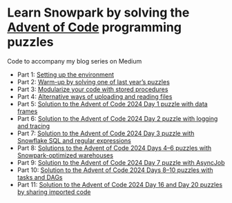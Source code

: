# Learn Snowpark by solving the [Advent of Code](https://adventofcode.com/) programming puzzles
Code to accompany my blog series on Medium

- Part 1: [Setting up the environment](https://medium.com/@majaf/learn-snowpark-by-solving-the-advent-of-code-programming-puzzles-part-1-a3ced71b375a)
- Part 2: [Warm-up by solving one of last year’s puzzles](https://medium.com/@majaf/learn-snowpark-by-solving-the-advent-of-code-programming-puzzles-part-2-c253d48445bb)
- Part 3: [Modularize your code with stored procedures](https://medium.com/@majaf/learn-snowpark-by-solving-the-advent-of-code-programming-puzzles-part-3-bd60d60cab32)
- Part 4: [Alternative ways of uploading and reading files](https://medium.com/@majaf/learn-snowpark-by-solving-the-advent-of-code-programming-puzzles-part-4-df32a5e850dd)
- Part 5: [Solution to the Advent of Code 2024 Day 1 puzzle with data frames](https://medium.com/@majaf/learn-snowpark-by-solving-the-advent-of-code-programming-puzzles-part-5-8e9542a6ddf3)
- Part 6: [Solution to the Advent of Code 2024 Day 2 puzzle with logging and tracing](https://medium.com/@majaf/learn-snowpark-by-solving-the-advent-of-code-programming-puzzles-part-6-e431d4b6455c)
- Part 7: [Solution to the Advent of Code 2024 Day 3 puzzle with Snowflake SQL and regular expressions](https://medium.com/@majaf/learn-snowpark-by-solving-the-advent-of-code-programming-puzzles-part-7-5b5c9b64660d)
- Part 8: [Solutions to the Advent of Code 2024 Days 4–6 puzzles with Snowpark-optimized warehouses](https://medium.com/@majaf/learn-snowpark-by-solving-the-advent-of-code-programming-puzzles-part-8-4ae0effe30fa)
- Part 9: [Solution to the Advent of Code 2024 Day 7 puzzle with AsyncJob](https://medium.com/@majaf/learn-snowpark-by-solving-the-advent-of-code-programming-puzzles-part-9-d3e1df2e6a85)
- Part 10: [Solution to the Advent of Code 2024 Days 8–10 puzzles with tasks and DAGs](https://medium.com/@majaf/learn-snowpark-by-solving-the-advent-of-code-programming-puzzles-part-10-c0759c3267ca)
- Part 11: [Solution to the Advent of Code 2024 Day 16 and Day 20 puzzles by sharing imported code](https://medium.com/@majaf/learn-snowpark-by-solving-the-advent-of-code-programming-puzzles-part-11-42513a57a223)
